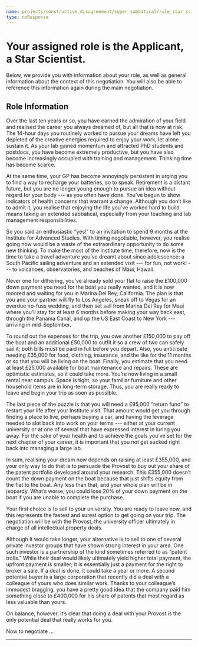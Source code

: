 ```yaml
---
name: projects/constructive_disagreement/super_sabbatical/role_star_scientist.md
type: noResponse
---
```


# Your assigned role is the Applicant, a Star Scientist.

Below, we provide you with information about your role, as well as general information about the context of this negotiation. You will also be able to reference this information again during the main negotiation.

## Role Information

Over the last ten years or so, you have earned the admiration of your field and realised the career you always dreamed of, but all that is now at risk. The 14-hour days you routinely worked to pursue your dreams have left you depleted of the creative energies required to enjoy your work, let alone sustain it. As your lab gained momentum and attracted PhD students and postdocs, you have become extremely productive, but you have also become increasingly occupied with training and management. Thinking time has become scarce.

At the same time, your GP has become annoyingly persistent in urging you to find a way to recharge your batteries, so to speak. Retirement is a distant future, but you are no longer young enough to pursue an idea without regard for your body --- as you often have done. You’ve begun to show indicators of health concerns that warrant a change. Although you don’t like to admit it, you realise that enjoying the life you’ve worked hard to build means taking an extended sabbatical, especially from your teaching and lab management responsibilities.

So you said an enthusiastic “yes!” to an invitation to spend 9 months at the Institute for Advanced Studies. With timing negotiable, however, you realise going now would be a waste of the extraordinary opportunity to do some new thinking. To make the most of the Institute time, therefore, now is the time to take a travel adventure you’ve dreamt about since adolescence: a South Pacific sailing adventure and an extended visit --- for fun, not work! --- to volcanoes, observatories, and beaches of Maui, Hawaii.

Never one for dithering, you’ve already sold your flat to raise the £100,000 down payment you need for the boat you really wanted, and it is now moored and waiting for you in Marina Del Rey, California. The plan is that you and your partner will fly to Los Angeles, sneak off to Vegas for an overdue no-fuss wedding, and then set sail from Marina Del Rey for Maui where you’ll stay for at least 6 months before making your way back east, through the Panama Canal, and up the US East Coast to New York --- arriving in mid-September.

To round out the expenses for the trip, you owe another £150,000 to pay off the boat and an additional £50,000 to outfit it so a crew of two can safely sail it; both bills must be paid in full before you depart. Also, you anticipate needing £35,000 for food, clothing, insurance, and the like for the 11 months or so that you will be living on the boat. Finally, you estimate that you need at least £25,000 available for boat maintenance and repairs. These are optimistic estimates, so it could take more. You’re now living in a small rental near campus. Space is tight, so your familiar furniture and other household items are in long-term storage. Thus, you are really ready to leave and begin your trip as soon as possible.

The last piece of the puzzle is that you will need a £95,000 “return fund” to restart your life after your Institute visit. That amount would get you through finding a place to live, perhaps buying a car, and having the leverage needed to slot back into work on your terms --- either at your current university or at one of several that have expressed interest in luring you away. For the sake of your health and to achieve the goals you’ve set for the next chapter of your career, it is important that you not get sucked right back into managing a large lab.

In sum, realising your dream now depends on raising at least £355,000, and your only way to do that is to persuade the Provost to buy out your share of the patent portfolio developed around your research. This £355,000 doesn’t count the down payment on the boat because that just shifts equity from the flat to the boat. Any less than that, and your whole plan will be in jeopardy. What’s worse, you could lose 20% of your down payment on the boat if you are unable to complete the purchase.

Your first choice is to sell to your university. You are ready to leave now, and this represents the fastest and surest option to get going on your trip. The negotiation will be with the Provost, the university officer ultimately in charge of all intellectual property deals.

Although it would take longer, your alternative is to sell to one of several private investor groups that have shown strong interest in your area. One such investor is a partnership of the kind sometimes referred to as “patent trolls.” While their deal would likely ultimately yield higher total payment, the upfront payment is smaller; it is essentially just a payment for the right to broker a sale. If a deal is done, it could take a year or more. A second potential buyer is a large corporation that recently did a deal with a colleague of yours who does similar work. Thanks to your colleague’s immodest bragging, you have a pretty good idea that the company paid him something close to £400,000 for his share of patents that most regard as less valuable than yours.

On balance, however, it’s clear that doing a deal with your Provost is the only potential deal that really works for you.

Now to negotiate ...

---